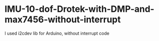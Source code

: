 # IMU-10-dof-Drotek-with-DMP-and-max7456-without-interrupt
I used i2cdev lib for Arduino, without interrupt code

